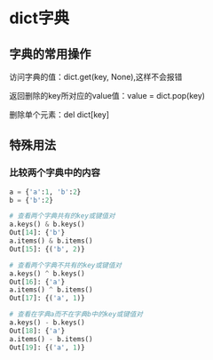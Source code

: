 # dict字典

## 字典的常用操作

访问字典的值：dict.get(key, None),这样不会报错

返回删除的key所对应的value值：value = dict.pop(key)

删除单个元素：del dict[key]

## 特殊用法

### 比较两个字典中的内容

```python
a = {'a':1, 'b':2}
b = {'b':2}

# 查看两个字典共有的key或键值对
a.keys() & b.keys()
Out[14]: {'b'}
a.items() & b.items()
Out[15]: {('b', 2)}

# 查看两个字典不共有的key或键值对
a.keys() ^ b.keys()
Out[16]: {'a'}
a.items() ^ b.items()
Out[17]: {('a', 1)}

# 查看在字典a而不在字典b中的key或键值对
a.keys() - b.keys()
Out[18]: {'a'}
a.items() - b.items()
Out[19]: {('a', 1)}
```